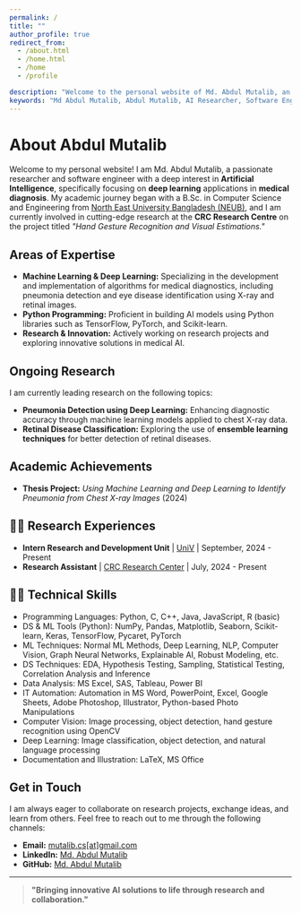 ```yaml
---
permalink: /
title: ""
author_profile: true
redirect_from: 
  - /about.html
  - /home.html
  - /home
  - /profile

description: "Welcome to the personal website of Md. Abdul Mutalib, an AI researcher and software engineer specializing in deep learning applications in medical diagnosis."
keywords: "Md Abdul Mutalib, Abdul Mutalib, AI Researcher, Software Engineer, Deep Learning, Machine Learning, Medical Diagnosis, NEUB, CRC Research Centre"
---
```


# About Abdul Mutalib

Welcome to my personal website! I am Md. Abdul Mutalib, a passionate researcher and software engineer with a deep interest in **Artificial Intelligence**, specifically focusing on **deep learning** applications in **medical diagnosis**. My academic journey began with a B.Sc. in Computer Science and Engineering from [North East University Bangladesh (NEUB)](https://www.neub.edu.bd/), and I am currently involved in cutting-edge research at the **CRC Research Centre** on the project titled *"Hand Gesture Recognition and Visual Estimations."*

## Areas of Expertise
- **Machine Learning & Deep Learning:** Specializing in the development and implementation of algorithms for medical diagnostics, including pneumonia detection and eye disease identification using X-ray and retinal images.
- **Python Programming:** Proficient in building AI models using Python libraries such as TensorFlow, PyTorch, and Scikit-learn.
- **Research & Innovation:** Actively working on research projects and exploring innovative solutions in medical AI.

## Ongoing Research
I am currently leading research on the following topics:
- **Pneumonia Detection using Deep Learning:** Enhancing diagnostic accuracy through machine learning models applied to chest X-ray data.
- **Retinal Disease Classification:** Exploring the use of **ensemble learning techniques** for better detection of retinal diseases.


## Academic Achievements
- **Thesis Project:** *Using Machine Learning and Deep Learning to Identify Pneumonia from Chest X-ray Images* (2024)

## 🧑‍🔬 Research Experiences
- **Intern Research and Development Unit** \| [UniV](https://www.univbd.com/team/md-abdul-mutalib/) \| September, 2024 - Present
- **Research Assistant** \| [CRC Research Center](https://bd.linkedin.com/company/consortium2021) \| July, 2024 - Present


## 👩‍💻 Technical Skills
- Programming Languages: Python, C, C++, Java, JavaScript, R (basic)
- DS & ML Tools (Python): NumPy, Pandas, Matplotlib, Seaborn, Scikit-learn, Keras, TensorFlow, Pycaret, PyTorch
- ML Techniques: Normal ML Methods, Deep Learning, NLP, Computer Vision, Graph Neural Networks, Explainable AI, Robust Modeling, etc.
- DS Techniques: EDA, Hypothesis Testing, Sampling, Statistical Testing, Correlation Analysis and Inference
- Data Analysis: MS Excel, SAS, Tableau, Power BI
- IT Automation: Automation in MS Word, PowerPoint, Excel, Google Sheets, Adobe Photoshop, Illustrator, Python-based Photo Manipulations
- Computer Vision: Image processing, object detection, hand gesture recognition using OpenCV
- Deep Learning: Image classification, object detection, and natural language processing
- Documentation and Illustration: LaTeX, MS Office


## Get in Touch
I am always eager to collaborate on research projects, exchange ideas, and learn from others. Feel free to reach out to me through the following channels:
- **Email:** [mutalib.cs[at]gmail.com](mailto:mutalib.cs@gmail.com)
- **LinkedIn:** [Md. Abdul Mutalib](https://www.linkedin.com/in/md-abdul-mutalib)
- **GitHub:** [Md. Abdul Mutalib](https://github.com/mamutalib)

---

> **"Bringing innovative AI solutions to life through research and collaboration."**
